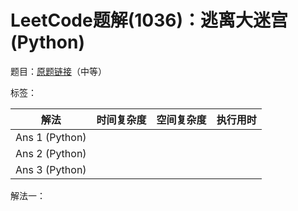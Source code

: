 # LeetCode题解(1036)：逃离大迷宫(Python)

题目：[原题链接](https://leetcode-cn.com/problems/escape-a-large-maze/)（中等）

标签：

| 解法           | 时间复杂度 | 空间复杂度 | 执行用时 |
| -------------- | ---------- | ---------- | -------- |
| Ans 1 (Python) |            |            |          |
| Ans 2 (Python) |            |            |          |
| Ans 3 (Python) |            |            |          |

解法一：


